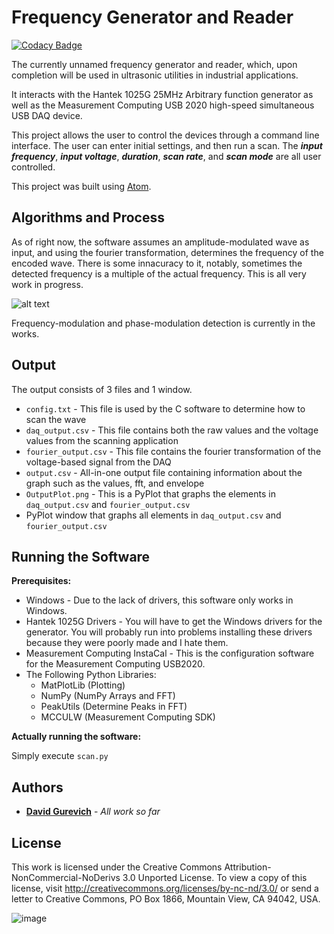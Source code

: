 # Frequency Generator and Reader

[![Codacy Badge](https://api.codacy.com/project/badge/Grade/a7f6ffc1e54c4987857f00c48a3705c7)](https://app.codacy.com/app/davidgur/Frequency-Generator-Reader?utm_source=github.com&utm_medium=referral&utm_content=davidgur/Frequency-Generator-Reader&utm_campaign=badger)

The currently unnamed frequency generator and reader, which, upon completion will be used in ultrasonic utilities in industrial applications.

It interacts with the Hantek 1025G 25MHz Arbitrary function generator as well as the Measurement Computing USB 2020 high-speed simultaneous USB DAQ device.

This project allows the user to control the devices through a command line interface. The user can enter initial settings, and then run a scan. The ***input frequency***, ***input voltage***, ***duration***, ***scan rate***, and ***scan mode*** are all user controlled.

This project was built using [Atom](http://atom.io).

## Algorithms and Process
As of right now, the software assumes an amplitude-modulated wave as input, and using the fourier transformation, determines the frequency of the encoded wave. There is some innacuracy to it, notably, sometimes the detected frequency is a multiple of the actual frequency. This is all very work in progress. 

![alt text](https://wikimedia.org/api/rest_v1/media/math/render/svg/97ad0938a279c4846d42a4bbd212f6a1f0ca4c0f "Fourier Transformation")

Frequency-modulation and phase-modulation detection is currently in the works.

## Output

The output consists of 3 files and 1 window.
* ```config.txt``` - This file is used by the C software to determine how to scan the wave
* ```daq_output.csv``` - This file contains both the raw values and the voltage values from the scanning application
* ```fourier_output.csv``` - This file contains the fourier transformation of the voltage-based signal from the DAQ
* ```output.csv``` - All-in-one output file containing information about the graph such as the values, fft, and envelope
* ```OutputPlot.png``` - This is a PyPlot that graphs the elements in ```daq_output.csv``` and ```fourier_output.csv```
* PyPlot window that graphs all elements in ```daq_output.csv``` and ```fourier_output.csv```

## Running the Software

**Prerequisites:**
* Windows - Due to the lack of drivers, this software only works in Windows.
* Hantek 1025G Drivers - You will have to get the Windows drivers for the generator. You will probably run into problems installing these drivers because they were poorly made and I hate them.
* Measurement Computing InstaCal - This is the configuration software for the Measurement Computing USB2020.
* The Following Python Libraries:
  * MatPlotLib (Plotting)
  * NumPy      (NumPy Arrays and FFT)
  * PeakUtils  (Determine Peaks in FFT)
  * MCCULW     (Measurement Computing SDK)

**Actually running the software:**

Simply execute ```scan.py```



## Authors

* [**David Gurevich**](https://github.com/davidgur) - *All work so far*

## License

This work is licensed under the Creative Commons Attribution-NonCommercial-NoDerivs 3.0 Unported License. To view a copy of this license, visit http://creativecommons.org/licenses/by-nc-nd/3.0/ or send a letter to Creative Commons, PO Box 1866, Mountain View, CA 94042, USA.

![image](https://i.creativecommons.org/l/by-nc-nd/3.0/88x31.png)
